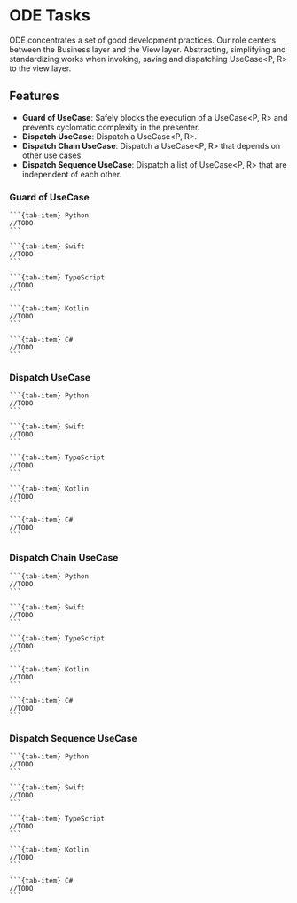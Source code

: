 # ODE Tasks
ODE concentrates a set of good development practices. Our role centers between the Business layer and the View layer.
Abstracting, simplifying and standardizing works when invoking, saving and dispatching UseCase<P, R> to the view layer.

## Features
- **Guard of UseCase**: Safely blocks the execution of a UseCase<P, R> and prevents cyclomatic complexity in the presenter.
- **Dispatch UseCase**: Dispatch a UseCase<P, R>.
- **Dispatch Chain UseCase**: Dispatch a UseCase<P, R> that depends on other use cases.
- **Dispatch Sequence UseCase**: Dispatch a list of UseCase<P, R> that are independent of each other.

### Guard of UseCase
````{tab-set}
```{tab-item} Python
//TODO
```

```{tab-item} Swift
//TODO
```

```{tab-item} TypeScript
//TODO
```

```{tab-item} Kotlin
//TODO
```

```{tab-item} C#
//TODO
```
````

### Dispatch UseCase
````{tab-set}
```{tab-item} Python
//TODO
```

```{tab-item} Swift
//TODO
```

```{tab-item} TypeScript
//TODO
```

```{tab-item} Kotlin
//TODO
```

```{tab-item} C#
//TODO
```
````

### Dispatch Chain UseCase
````{tab-set}
```{tab-item} Python
//TODO
```

```{tab-item} Swift
//TODO
```

```{tab-item} TypeScript
//TODO
```

```{tab-item} Kotlin
//TODO
```

```{tab-item} C#
//TODO
```
````

### Dispatch Sequence UseCase
````{tab-set}
```{tab-item} Python
//TODO
```

```{tab-item} Swift
//TODO
```

```{tab-item} TypeScript
//TODO
```

```{tab-item} Kotlin
//TODO
```

```{tab-item} C#
//TODO
```
````